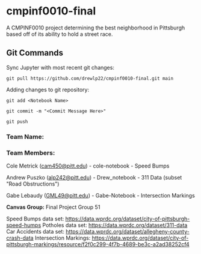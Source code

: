 # cmpinf0010-final

A CMPINF0010 project determining the best neighborhood in Pittsburgh based off of its ability to hold a street race.

## Git Commands
Sync Jupyter with most recent git changes:

`git pull https://github.com/drewlp22/cmpinf0010-final.git main`


Adding changes to git repository:

`git add <Notebook Name>`

`git commit -m "<Commit Message Here>"`

`git push`



### Team Name: 

### Team Members:

Cole Metrick (cam450@pitt.edu) - cole-notebook - Speed Bumps

Andrew Puszko (alp242@pitt.edu) - Drew_notebook - 311 Data (subset "Road Obstructions")

Gabe Lebaudy (GML49@pitt.edu) - Gabe-Notebook - Intersection Markings

**Canvas Group:** Final Project Group 51

Speed Bumps data set: https://data.wprdc.org/dataset/city-of-pittsburgh-speed-humps
Potholes data set: https://data.wprdc.org/dataset/311-data
Car Accidents data set: https://data.wprdc.org/dataset/allegheny-county-crash-data
Intersection Markings: https://data.wprdc.org/dataset/city-of-pittsburgh-markings/resource/f2f0c299-4f7b-4689-be3c-a2ad38252cf4